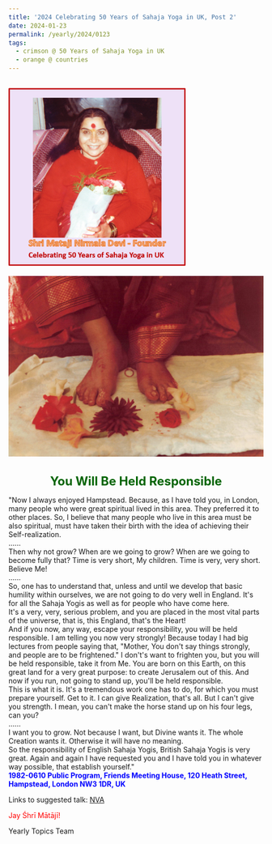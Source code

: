 ```yaml
---
title: '2024 Celebrating 50 Years of Sahaja Yoga in UK, Post 2'
date: 2024-01-23
permalink: /yearly/2024/0123
tags:
  - crimson @ 50 Years of Sahaja Yoga in UK
  - orange @ countries
---
```


<br>
<div style="text-align: left"><img src="/images/50YearsUK.png" width="350" /></div><br>

<div style="text-align: center"><img src="/images/image1320_1982-0801_Photo_credit_Michael_Petrunia.jpg" /></div>

<br>
<p style="color:DarkGreen; text-align:center">
<font size="+2"><b>You Will Be Held Responsible</b><br></font>
</p>

<p>
"Now I always enjoyed Hampstead. Because, as I have told you, in London, many people who were great spiritual lived in this area. They preferred it to other places. So, I believe that many people who live in this area must be also spiritual, must have taken their birth with the idea of achieving their Self-realization.<br>
......<br>
Then why not grow? When are we going to grow? When are we going to become fully that? Time is very short, My children. Time is very, very short. Believe Me!<br>
......<br>
So, one has to understand that, unless and until we develop that basic humility within ourselves, we are not going to do very well in England. It's for all the Sahaja Yogis as well as for people who have come here.<br>
It's a very, very, serious problem, and you are placed in the most vital parts of the universe, that is, this England, that's the Heart!<br>
And if you now, any way, escape your responsibility, you will be held responsible. I am telling you now very strongly! Because today I had big lectures from people saying that, "Mother, You don't say things strongly, and people are to be frightened." I don't's want to frighten you, but you will be held responsible, take it from Me. You are born on this Earth, on this great land for a very great purpose: to create Jerusalem out of this. And now if you run, not going to stand up, you'll be held responsible.<br>
This is what it is. It's a tremendous work one has to do, for which you must prepare yourself. Get to it. I can give Realization, that's all. But I can't give you strength. I mean, you can't make the horse stand up on his four legs, can you?<br>
......<br>
I want you to grow. Not because I want, but Divine wants it. The whole Creation wants it. Otherwise it will have no meaning.<br>
So the responsibility of English Sahaja Yogis, British Sahaja Yogis is very great. Again and again I have requested you and I have told you in whatever way possible, that establish yourself."<br>
<font color="blue"><b>1982-0610 Public Program, Friends Meeting House, 120 Heath Street, Hampstead, London NW3 1DR, UK</b></font><br>
</p>

Links to suggested talk: <a href="https://www.youtube.com/watch?v=4yQWfw_uuMc&pp=ygUJMTk4Mi0wNjEw"> NVA</a><br>

<p style="color:red;">Jay Śhrī Mātājī!<br></p>

<p>Yearly Topics Team</p>